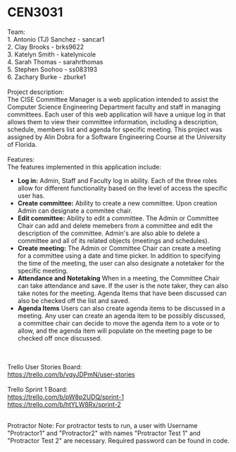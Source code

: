 <h1>CEN3031</h1>
Team:<br>
1. Antonio (TJ) Sanchez - sancar1<br>
2. Clay Brooks - brks9622<br>
3. Katelyn Smith - katelynicole<br>
4. Sarah Thomas - sarahrthomas<br>
5. Stephen Soohoo - ss083193<br>
6. Zachary Burke - zburke1
<br><br>
Project description:<br>
The CISE Committee Manager is a web application intended to assist the Computer Science Engineering Department faculty and staff in managing committees. Each user of this web application will have a unique log in that allows them to view their committee information, including a description, schedule, members list and agenda for specific meeting. This project was assigned by Alin Dobra for a Software Engineering Course at the University of Florida. 
<br><br>
Features:<br>
The features implemented in this application include:

- <b>Log in:</b> Admin, Staff and Faculty log in ability. Each of the three roles allow for different functionality based on the level of access the specific user has.
- <b>Create committee:</b> Ability to create a new committee. Upon creation Admin can designate a commitee chair.
- <b>Edit committee:</b> Ability to edit a committee. The Admin or Committee Chair can add and delete memebers from a committee and edit the description of the committee. Admin's are also able to delete a committee and all of its related objects (meetings and schedules).
- <b>Create meeting:</b> The Admin or Committee Chair can create a meeting for a committee using a date and time picker. In addition to specifying the time of the meeting, the user can also designate a notetaker for the specific meeting.
- <b>Attendance and Notetaking</b> When in a meeting, the Committee Chair can take attendance and save. If the user is the note taker, they can also take notes for the meeting. Agenda Items that have been discussed can also be checked off the list and saved.
- <b>Agenda Items</b> Users can also create agenda items to be discussed in a meeting. Any user can create an agenda item to be possibly discussed, a committee chair can decide to move the agenda item to a vote or to allow, and the agenda item will populate on the meeting page to be checked off once discussed. 

<br><br>
Trello User Stories Board:<br>
https://trello.com/b/vqyJDPmN/user-stories
<br><br>
Trello Sprint 1 Board:<br>
https://trello.com/b/pW8p2UDQ/sprint-1<br>
https://trello.com/b/htYLW8Rx/sprint-2<br>
<br>
<p>Protractor Note: For protractor tests to run, a user with Username "Protractor1" and "Protractor2" with names "Protractor Test 1" and "Protractor Test 2" are necessary. Required password can be found in code.</p>